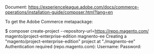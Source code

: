Document: https://experienceleague.adobe.com/docs/commerce-operations/installation-guide/composer.html?lang=en

To get the Adobe Commerce metapackage:

$ composer create-project --repository-url=https://repo.magento.com/ magento/project-enterprise-edition magnento-ee
Creating a "magento/project-enterprise-edition" project at "./magnento-ee"
    Authentication required (repo.magento.com):
      Username:
      Password: 

